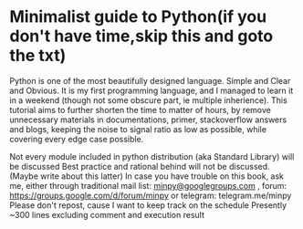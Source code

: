 # Minimalist guide to Python(if you don't have time,skip this and goto the txt)
Python is one of the most beautifully designed language.
Simple and Clear and Obvious. It is my first programming language,
and I managed to learn it in a weekend (though not some obscure part, ie multiple inherience).
This tutorial aims to further shorten the time to matter of hours,
by remove unnecessary materials in documentations, primer, stackoverflow answers and blogs,
keeping the noise to signal ratio as low as possible,
while covering every edge case possible.

Not every module included in python distribution (aka Standard Library)
will be discussed
Best practice and rational behind will not be discussed.
(Maybe write about this latter)
In case you have trouble on this book, ask me, either through traditional
mail list: minpy@googlegroups.com , forum: https://groups.google.com/d/forum/minpy
or telegram: telegram.me/minpy
Please don't repost, cause I want to keep track on the schedule
Presently ~300 lines excluding comment and execution result
